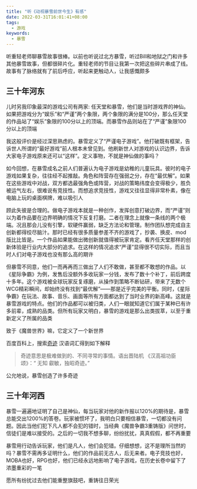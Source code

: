 ```yaml
---
title: "听《动视暴雪前世今生》有感"
date: 2022-03-31T16:01:41+08:00
tags:
  - 游戏
keywords:
  - 暴雪
---
```


听重轻老师聊暴雪故事很棒。以前也听说过北方暴雪，听过Bill和地狱之门和许多其他暴雪故事，但都很碎片化。重轻老师的节目让我第一次把这些碎片串成了线。故事有了脉络就有了前后呼应，听起来更触动人，让我感慨颇多

## 三十年河东

儿时另我印象最深的游戏公司有两家: 任天堂和暴雪，他们是当时游戏界的神仙。如果把游戏分为“娱乐”和“严谨”两个象限，两个象限的满分是100分，那么任天堂的作品站了“娱乐”象限的100分以上的顶端。而暴雪作品则站在了“严谨”象限100分以上的顶端

我这般评价是经过深思熟虑的。暴雪定义了“严谨电子游戏”。他打破既有框架，告诉世人所谓的“最好游戏”前人根本未曾见到。他刷新世人对游戏的认识边界，告诉大家电子游戏原来还可以“这样”。定义事物，不就是神仙做的事吗？

如今回想，在暴雪成名之前人们普遍认为电子游戏是幼稚的儿童玩具。彼时的电子游戏如果复杂，往往经不起推敲。角色和阵营存在强弱之分，存在“最优解”。如果在这些游戏中对战，双方都选最强角色或阵营，对战的策略纬度会变得极少，胜负被运气左右，很难说有竞技性。而想追求竞技性，游戏又往往显得非常朴素，像在电脑上玩的桌面棋牌，难以吸引人

顾此失彼是合理的。做电子游戏本就是一种创作，发挥创意打破边界，而“严谨”则以为着作品要在边界明确的情况下反复打磨。二者在理念上就像一条线的两个极端。况且那会儿没有引擎，软硬件赢弱，缺乏方法论和管理。制作团队想完成自主创新都得绞尽脑汁。那时已经有很多质量参差不齐的游戏了，抄袭、换皮、mod版比比皆是。一个作品如果能做出微创新就值得被玩家肯定。看齐任天堂那样的创新体验是行业内大部分的追求。在这样的情况追求“严谨”显得很不切实际，而且当时人们对电子游戏也没有那么高的期许

但暴雪不同意，他们一而再再而三做出了人们不敢做，甚至都不敢想的作品。以《星际争霸》为例，发售后没额外多收玩家一分钱，发布了数十个补丁，前后跨度十多年。这个游戏被全球玩家反复琢磨，从操作到策略不断钻研，带来了无数个WCG精彩瞬间，却始终没有找到“最优解”——那是近乎完美的平衡。同时，《星际争霸》在玩法、故事、音乐、画面等所有方面都达到了当时业界的新高峰。这就是暴雪游戏的特点。他们的作品都可以被归类，人们一眼就知道它们属于某种已有许多前辈，成熟的品类。但所有玩家又明白，暴雪的游戏是那么出类拔萃，以至于重新定义了所属的品类

致于《魔兽世界》嘛，它定义了一个新世界

百度百科上，搜索[奇迹](https://baike.baidu.com/item/%E5%A5%87%E8%BF%B9/21871) 汉语词汇得到如下解释
> 奇迹意思是极难做到的、不同寻常的事情。语出晋陆机 《汉高祖功臣颂》：“ 无知 叡敏，独昭奇迹。”

公允地说，暴雪创造了许多奇迹

## 三十年河西

暴雪一遍遍地证明了自己是神仙，每当玩家对他的新作报以120%的期待是，暴雪总能交出1200%的答卷。玩家被惯坏了，我明白只要相信暴雪，一切都没有问题。因此当他们犯下凡人都不会犯的错时，当经典《魔兽争霸3重铸版》问世时，信徒们是难以接受的。之后的一切我不想多聊，纷纷扰扰，真真假假，都不再重要

暴雪用行动告诉玩家，他们是凡人，他们会犯错。仔细想想，这不是理所当然的吗？暴雪不需再多证明什么，他们的作品前无古人，后无来者。电子竞技也好，MOBA也好，RPG也好，他们已经永远地影响了电子游戏，在历史长卷中留下了浓墨重彩的一笔

愿所有纷扰过去他们能重整旗鼓吧，重铸往日荣光
